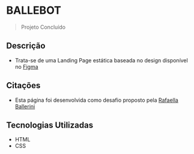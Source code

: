 # BALLEBOT

> Projeto Concluído

## Descrição  

- Trata-se de uma Landing Page estática baseada no design disponível no <a href="https://www.figma.com/file/myqP66iQwzjwjrIAJyyrip/BalleBot?node-id=0%3A1">Figma</a>    

## Citações  

- Esta página foi desenvolvida como desafio proposto pela <a href="https://www.youtube.com/watch?v=llF6vD-RljE&ab_channel=RafaellaBallerini">Rafaella Ballerini</a>

## Tecnologias Utilizadas  

- HTML
- CSS
